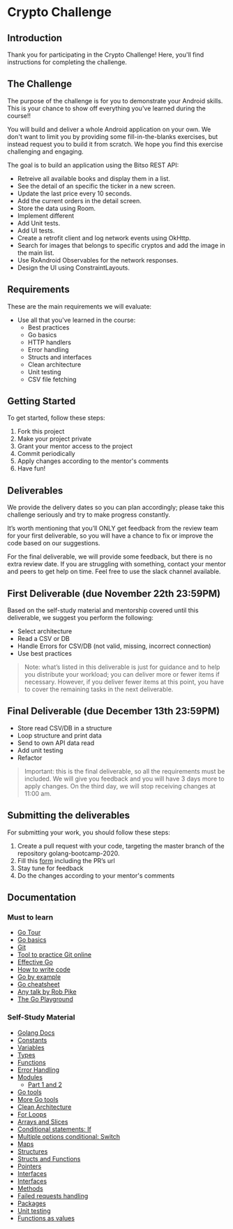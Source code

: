 # Crypto Challenge

## Introduction

Thank you for participating in the Crypto Challenge!
Here, you'll find instructions for completing the challenge.

## The Challenge

The purpose of the challenge is for you to demonstrate your Android skills. This is your chance to show off everything you've learned during the course!!

You will build and deliver a whole Android application on your own. We don't want to limit you by providing some fill-in-the-blanks exercises, but instead request you to build it from scratch.
We hope you find this exercise challenging and engaging.

The goal is to build an application using the Bitso REST API:

- Retreive all available books and display them in a list.
- See the detail of an specific the ticker in a new screen.
- Update the last price every 10 seconds.
- Add the current orders in the detail screen.
- Store the data using Room.
- Implement different
- Add Unit tests.
- Add UI tests.
- Create a retrofit client and log network events using OkHttp.
- Search for images that belongs to specific cryptos and add the image in the main list.
- Use RxAndroid Observables for the network responses.
- Design the UI using ConstraintLayouts.



















## Requirements

These are the main requirements we will evaluate:

- Use all that you've learned in the course:
  - Best practices
  - Go basics
  - HTTP handlers
  - Error handling
  - Structs and interfaces
  - Clean architecture
  - Unit testing
  - CSV file fetching

## Getting Started

To get started, follow these steps:

1. Fork this project
1. Make your project private
1. Grant your mentor access to the project
1. Commit periodically
1. Apply changes according to the mentor's comments
1. Have fun!

## Deliverables

We provide the delivery dates so you can plan accordingly; please take this challenge seriously and try to make progress constantly.

It’s worth mentioning that you’ll ONLY get feedback from the review team for your first deliverable, so you will have a chance to fix or improve the code based on our suggestions.

For the final deliverable, we will provide some feedback, but there is no extra review date. If you are struggling with something, contact your mentor and peers to get help on time. Feel free to use the slack channel available.

## First Deliverable (due November 22th 23:59PM)

Based on the self-study material and mentorship covered until this deliverable, we suggest you perform the following:

- Select architecture
- Read a CSV or DB
- Handle Errors for CSV/DB (not valid, missing, incorrect connection)
- Use best practices

> Note: what’s listed in this deliverable is just for guidance and to help you distribute your workload; you can deliver more or fewer items if necessary. However, if you deliver fewer items at this point, you have to cover the remaining tasks in the next deliverable.

## Final Deliverable (due December 13th 23:59PM)

- Store read CSV/DB in a structure
- Loop structure and print data
- Send to own API data read
- Add unit testing
- Refactor

> Important: this is the final deliverable, so all the requirements must be included. We will give you feedback and you will have 3 days more to apply changes. On the third day, we will stop receiving changes at 11:00 am.

## Submitting the deliverables

For submitting your work, you should follow these steps:

1. Create a pull request with your code, targeting the master branch of the repository golang-bootcamp-2020.
2. Fill this [form](https://forms.gle/ogQtHBk6DtZ5yKUM9) including the PR’s url
3. Stay tune for feedback
4. Do the changes according to your mentor's comments

## Documentation

### Must to learn

- [Go Tour](https://tour.golang.org/welcome/1)
- [Go basics](https://www.youtube.com/watch?v=C8LgvuEBraI)
- [Git](https://www.youtube.com/watch?v=USjZcfj8yxE)
- [Tool to practice Git online](https://learngitbranching.js.org/)
- [Effective Go](https://golang.org/doc/effective_go.html)
- [How to write code](https://golang.org/doc/code.html)
- [Go by example](https://gobyexample.com/)
- [Go cheatsheet](http://cht.sh/go/:learn)
- [Any talk by Rob Pike](https://www.youtube.com/results?search_query=rob+pike)
- [The Go Playground](https://play.golang.org/)

### Self-Study Material

- [Golang Docs](https://golang.org/doc/)
- [Constants](https://www.youtube.com/watch?v=lHJ33KvdyN4)
- [Variables](https://www.youtube.com/watch?v=sZoRSbokUE8)
- [Types](https://www.youtube.com/watch?v=pM0-CMysa_M)
- [Functions](https://www.youtube.com/watch?v=feU9DQNoKGE)
- [Error Handling](https://www.youtube.com/watch?v=26ahsUf4sF8)
- [Modules](https://www.youtube.com/watch?v=Z1VhG7cf83M)
  - [Part 1 and 2](https://blog.golang.org/using-go-modules)
- [Go tools](https://dominik.honnef.co/posts/2014/12/an_incomplete_list_of_go_tools/)
- [More Go tools](https://dev.to/plutov/go-tools-are-awesome-bom)
- [Clean Architecture](https://medium.com/@manakuro/clean-architecture-with-go-bce409427d31)
- [For Loops](https://www.youtube.com/watch?v=0A5fReZUdRk)
- [Arrays and Slices](https://www.youtube.com/watch?v=d_J9jeIUWmI)
- [Conditional statements: If](https://www.youtube.com/watch?v=QgBYnz6I7p4)
- [Multiple options conditional: Switch](https://www.youtube.com/watch?v=hx9iHend6jM)
- [Maps](https://www.youtube.com/watch?v=p4LS3UdgJA4)
- [Structures](https://www.youtube.com/watch?v=w7LzQyvriog)
- [Structs and Functions](https://www.youtube.com/watch?v=RUQADmZdG74)
- [Pointers](https://tour.golang.org/moretypes/1)
- [Interfaces](https://tour.golang.org/methods/9)
- [Interfaces](https://gobyexample.com/interfaces)
- [Methods](https://www.youtube.com/watch?v=nYWa5ECYsTQ)
- [Failed requests handling](http://www.metabates.com/2015/10/15/handling-http-request-errors-in-go/)
- [Packages](https://www.youtube.com/watch?v=sf7f4QGkwfE)
- [Unit testing](https://golang.org/pkg/testing/)
- [Functions as values](https://tour.golang.org/moretypes/24)

